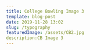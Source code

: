 ```yaml
---
title: College Bowling Image 3
template: blog-post
date: 2019-11-28 13:02
slug: /typography
featuredImage: /assets/CB2.jpg
description:CB Image 3
---
```

